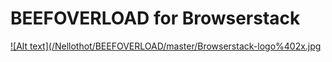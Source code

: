 # BEEFOVERLOAD for Browserstack 
[![Alt text](/Nellothot/BEEFOVERLOAD/master/Browserstack-logo%402x.jpg](http://browserstack.com/)
